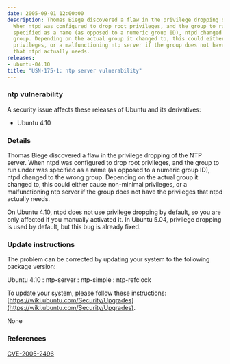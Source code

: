 ```yaml
---
date: 2005-09-01 12:00:00
description: Thomas Biege discovered a flaw in the privilege dropping of the NTP server.
  When ntpd was configured to drop root privileges, and the group to run under was
  specified as a name (as opposed to a numeric group ID), ntpd changed to the wrong
  group. Depending on the actual group it changed to, this could either cause non-minimal
  privileges, or a malfunctioning ntp server if the group does not have the privileges
  that ntpd actually needs.
releases:
- ubuntu-04.10
title: "USN-175-1: ntp server vulnerability"
---
```


### ntp vulnerability

A security issue affects these releases of Ubuntu and its derivatives:

* Ubuntu 4.10

### Details

Thomas Biege discovered a flaw in the privilege dropping of the NTP server. When ntpd was configured to drop root privileges, and the group to run under was specified as a name (as opposed to a numeric group ID), ntpd changed to the wrong group. Depending on the actual group it changed to, this could either cause non-minimal privileges, or a malfunctioning ntp server if the group does not have the privileges that ntpd actually needs.

On Ubuntu 4.10, ntpd does not use privilege dropping by default, so you are only affected if you manually activated it. In Ubuntu 5.04, privilege dropping is used by default, but this bug is already fixed.

### Update instructions

The problem can be corrected by updating your system to the following package version:

Ubuntu 4.10
 : ntp-server 
 : ntp-simple 
 : ntp-refclock 

To update your system, please follow these instructions: [https://wiki.ubuntu.com/Security/Upgrades](https://wiki.ubuntu.com/Security/Upgrades).

None

### References

 [CVE-2005-2496](http://people.ubuntu.com/~ubuntu-security/cve/CVE-2005-2496)
